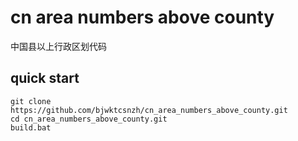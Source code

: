 # cn area numbers above county

中国县以上行政区划代码

## quick start 

```shell script
git clone https://github.com/bjwktcsnzh/cn_area_numbers_above_county.git
cd cn_area_numbers_above_county.git
build.bat
```